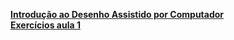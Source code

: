 [**Introdução ao Desenho Assistido por Computador**](https://sites.google.com/view/instalao-do-software/introdu%C3%A7%C3%A3o-ao-cad)        
[**Exercícios aula 1**](https://sites.google.com/view/instalao-do-software/exerciciosaula1)
